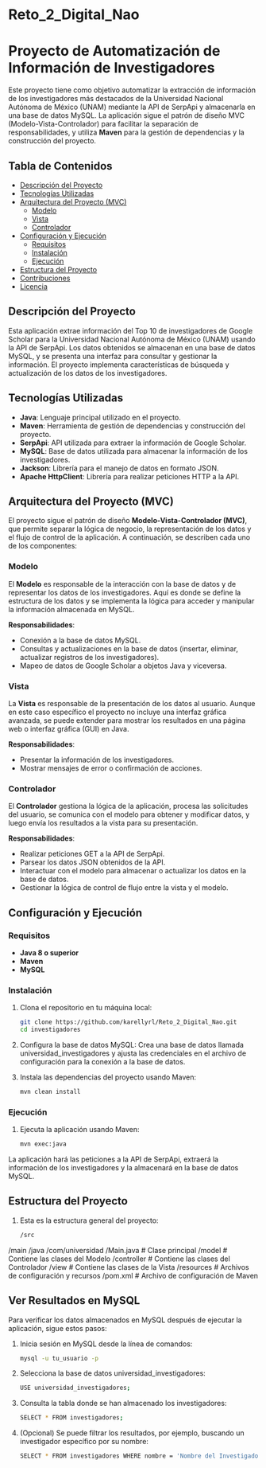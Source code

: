 # Reto_2_Digital_Nao
# Proyecto de Automatización de Información de Investigadores

Este proyecto tiene como objetivo automatizar la extracción de información de los investigadores más destacados de la Universidad Nacional Autónoma de México (UNAM) mediante la API de SerpApi y almacenarla en una base de datos MySQL. La aplicación sigue el patrón de diseño MVC (Modelo-Vista-Controlador) para facilitar la separación de responsabilidades, y utiliza **Maven** para la gestión de dependencias y la construcción del proyecto.

## Tabla de Contenidos
- [Descripción del Proyecto](#descripción-del-proyecto)
- [Tecnologías Utilizadas](#tecnologías-utilizadas)
- [Arquitectura del Proyecto (MVC)](#arquitectura-del-proyecto-mvc)
  - [Modelo](#modelo)
  - [Vista](#vista)
  - [Controlador](#controlador)
- [Configuración y Ejecución](#configuración-y-ejecución)
  - [Requisitos](#requisitos)
  - [Instalación](#instalación)
  - [Ejecución](#ejecución)
- [Estructura del Proyecto](#estructura-del-proyecto)
- [Contribuciones](#contribuciones)
- [Licencia](#licencia)

## Descripción del Proyecto

Esta aplicación extrae información del Top 10 de investigadores de Google Scholar para la Universidad Nacional Autónoma de México (UNAM) usando la API de SerpApi. Los datos obtenidos se almacenan en una base de datos MySQL, y se presenta una interfaz para consultar y gestionar la información. El proyecto implementa características de búsqueda y actualización de los datos de los investigadores.

## Tecnologías Utilizadas

- **Java**: Lenguaje principal utilizado en el proyecto.
- **Maven**: Herramienta de gestión de dependencias y construcción del proyecto.
- **SerpApi**: API utilizada para extraer la información de Google Scholar.
- **MySQL**: Base de datos utilizada para almacenar la información de los investigadores.
- **Jackson**: Librería para el manejo de datos en formato JSON.
- **Apache HttpClient**: Librería para realizar peticiones HTTP a la API.

## Arquitectura del Proyecto (MVC)

El proyecto sigue el patrón de diseño **Modelo-Vista-Controlador (MVC)**, que permite separar la lógica de negocio, la representación de los datos y el flujo de control de la aplicación. A continuación, se describen cada uno de los componentes:

### Modelo

El **Modelo** es responsable de la interacción con la base de datos y de representar los datos de los investigadores. Aquí es donde se define la estructura de los datos y se implementa la lógica para acceder y manipular la información almacenada en MySQL.

**Responsabilidades**:
- Conexión a la base de datos MySQL.
- Consultas y actualizaciones en la base de datos (insertar, eliminar, actualizar registros de los investigadores).
- Mapeo de datos de Google Scholar a objetos Java y viceversa.

### Vista

La **Vista** es responsable de la presentación de los datos al usuario. Aunque en este caso específico el proyecto no incluye una interfaz gráfica avanzada, se puede extender para mostrar los resultados en una página web o interfaz gráfica (GUI) en Java.

**Responsabilidades**:
- Presentar la información de los investigadores.
- Mostrar mensajes de error o confirmación de acciones.

### Controlador

El **Controlador** gestiona la lógica de la aplicación, procesa las solicitudes del usuario, se comunica con el modelo para obtener y modificar datos, y luego envía los resultados a la vista para su presentación.

**Responsabilidades**:
- Realizar peticiones GET a la API de SerpApi.
- Parsear los datos JSON obtenidos de la API.
- Interactuar con el modelo para almacenar o actualizar los datos en la base de datos.
- Gestionar la lógica de control de flujo entre la vista y el modelo.

## Configuración y Ejecución

### Requisitos

- **Java 8 o superior**
- **Maven**
- **MySQL**

### Instalación

1. Clona el repositorio en tu máquina local:

   ```bash
   git clone https://github.com/karellyrl/Reto_2_Digital_Nao.git
   cd investigadores
   
2. Configura la base de datos MySQL:
   Crea una base de datos llamada universidad_investigadores y ajusta las credenciales en el archivo de configuración para la conexión a la base de datos.

3. Instala las dependencias del proyecto usando Maven:
   ```bash
   mvn clean install

### Ejecución

1. Ejecuta la aplicación usando Maven:

   ```bash
   mvn exec:java

La aplicación hará las peticiones a la API de SerpApi, extraerá la información de los investigadores y la almacenará en la base de datos MySQL.

## Estructura del Proyecto

1. Esta es la estructura general del proyecto:

   ```bash
   /src
  /main
    /java
      /com/universidad
        /Main.java         # Clase principal
        /model             # Contiene las clases del Modelo
        /controller        # Contiene las clases del Controlador
        /view              # Contiene las clases de la Vista
    /resources             # Archivos de configuración y recursos
/pom.xml                   # Archivo de configuración de Maven

   
## Ver Resultados en MySQL
Para verificar los datos almacenados en MySQL después de ejecutar la aplicación, sigue estos pasos:

1. Inicia sesión en MySQL desde la línea de comandos:

   ```bash
   mysql -u tu_usuario -p

2. Selecciona la base de datos universidad_investigadores:

   ```bash
   USE universidad_investigadores;

3. Consulta la tabla donde se han almacenado los investigadores:

   ```bash
   SELECT * FROM investigadores;

3. (Opcional) Se puede filtrar los resultados, por ejemplo, buscando un investigador específico por su nombre:

   ```bash
   SELECT * FROM investigadores WHERE nombre = 'Nombre del Investigador';






